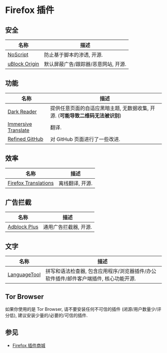 # Firefox 插件

## 安全

| 名称            | 描述                                |
| --------------- | ----------------------------------- |
| [NoScript]      | 防止基于脚本的渗透, 开源.           |
| [uBlock Origin] | 默认屏蔽广告/跟踪器/恶意网站, 开源. |

[NoScript]:      https://addons.mozilla.org/en-US/firefox/addon/noscript/
[uBlock Origin]: https://addons.mozilla.org/en-US/firefox/addon/ublock-origin/

## 功能

| 名称                  | 描述                                                                           |
| --------------------- | ------------------------------------------------------------------------------ |
| [Dark Reader]         | 提供任意页面的自适应黑暗主题, 无数据收集, 开源. (**可能导致二维码无法被识别**) |
| [Immersive Translate] | 翻译.                                                                          |
| [Refined GitHub] | 对 GitHub 页面进行了一些改进. |

[Dark Reader]:         https://addons.mozilla.org/en-US/firefox/addon/darkreader/
[Immersive Translate]: https://addons.mozilla.org/en-US/firefox/addon/immersive-translate/
[Refined GitHub]: https://addons.mozilla.org/en-US/firefox/addon/refined-github-/

## 效率

| 名称                   | 描述            |
| ---------------------- | --------------- |
| [Firefox Translations] | 离线翻译, 开源. |

[Firefox Translations]: https://addons.mozilla.org/en-US/firefox/addon/firefox-translations/

## 广告拦截

| 名称           | 描述                  |
| -------------- | --------------------- |
| [Adblock Plus] | 通用广告拦截器, 开源. |

[Adblock Plus]: https://addons.mozilla.org/en-US/firefox/addon/adblock-plus/

## 文字

| 名称           | 描述                                                                                 |
| -------------- | ------------------------------------------------------------------------------------ |
| [LanguageTool] | 拼写和语法检查器, 包含应用程序/浏览器插件/办公软件插件/邮件客户端插件, 核心功能开源. |

[LanguageTool]: https://addons.mozilla.org/en-US/firefox/addon/languagetool/

## Tor Browser

如果你使用的是 Tor Browser, 请不要安装任何不可信的插件 (闭源/用户数量少/评分低), 建议安装少量的/必要的/可信的插件.  

## 参见

- [Firefox 插件商城](https://addons.mozilla.org/en-US/firefox/)
